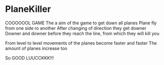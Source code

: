 # PlaneKiller
COOOOOOL GAME
The a aim of the game to get down all planes
Plane fly from one side ro another
After changing of direction they get downer 
Downer and downer before they reach the line, from which they will kill you

From level to level movements of the planes become faster and faster
The amount of planes increase too

So GOOD LUUCCKKK!!!
